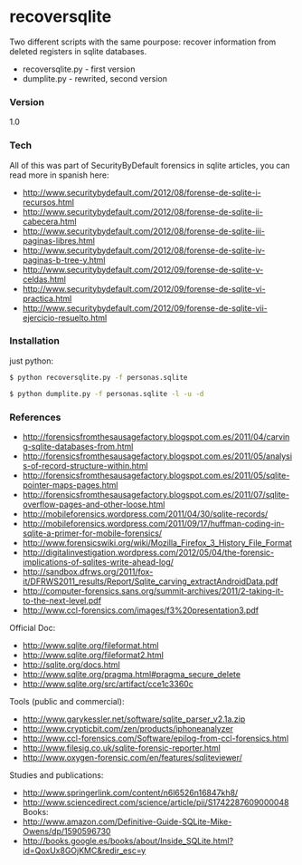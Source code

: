 # recoversqlite
Two different scripts with the same pourpose: recover information from deleted registers in sqlite databases.
  - recoversqlite.py - first version
  - dumplite.py - rewrited, second version

### Version
1.0

### Tech
All of this was part of SecurityByDefault forensics in sqlite articles, you can read more in spanish here:

* http://www.securitybydefault.com/2012/08/forense-de-sqlite-i-recursos.html
* http://www.securitybydefault.com/2012/08/forense-de-sqlite-ii-cabecera.html
* http://www.securitybydefault.com/2012/08/forense-de-sqlite-iii-paginas-libres.html
* http://www.securitybydefault.com/2012/08/forense-de-sqlite-iv-paginas-b-tree-y.html
* http://www.securitybydefault.com/2012/09/forense-de-sqlite-v-celdas.html
* http://www.securitybydefault.com/2012/09/forense-de-sqlite-vi-practica.html
* http://www.securitybydefault.com/2012/09/forense-de-sqlite-vii-ejercicio-resuelto.html


### Installation
just python:

```sh
$ python recoversqlite.py -f personas.sqlite
```

```sh
$ python dumplite.py -f personas.sqlite -l -u -d
```

### References

* http://forensicsfromthesausagefactory.blogspot.com.es/2011/04/carving-sqlite-databases-from.html
* http://forensicsfromthesausagefactory.blogspot.com.es/2011/05/analysis-of-record-structure-within.html
* http://forensicsfromthesausagefactory.blogspot.com.es/2011/05/sqlite-pointer-maps-pages.html 
* http://forensicsfromthesausagefactory.blogspot.com.es/2011/07/sqlite-overflow-pages-and-other-loose.html
* http://mobileforensics.wordpress.com/2011/04/30/sqlite-records/
* http://mobileforensics.wordpress.com/2011/09/17/huffman-coding-in-sqlite-a-primer-for-mobile-forensics/
* http://www.forensicswiki.org/wiki/Mozilla_Firefox_3_History_File_Format
* http://digitalinvestigation.wordpress.com/2012/05/04/the-forensic-implications-of-sqlites-write-ahead-log/
* http://sandbox.dfrws.org/2011/fox-it/DFRWS2011_results/Report/Sqlite_carving_extractAndroidData.pdf
* http://computer-forensics.sans.org/summit-archives/2011/2-taking-it-to-the-next-level.pdf
* http://www.ccl-forensics.com/images/f3%20presentation3.pdf

Official Doc:
* http://www.sqlite.org/fileformat.html 
* http://www.sqlite.org/fileformat2.html
* http://sqlite.org/docs.html
* http://www.sqlite.org/pragma.html#pragma_secure_delete
* http://www.sqlite.org/src/artifact/cce1c3360c

Tools (public and commercial):
* http://www.garykessler.net/software/sqlite_parser_v2.1a.zip
* http://www.crypticbit.com/zen/products/iphoneanalyzer
* http://www.ccl-forensics.com/Software/epilog-from-ccl-forensics.html 
* http://www.filesig.co.uk/sqlite-forensic-reporter.html
* http://www.oxygen-forensic.com/en/features/sqliteviewer/

Studies and publications:
* http://www.springerlink.com/content/n6l6526n16847kh8/
* http://www.sciencedirect.com/science/article/pii/S1742287609000048
Books:
* http://www.amazon.com/Definitive-Guide-SQLite-Mike-Owens/dp/1590596730
* http://books.google.es/books/about/Inside_SQLite.html?id=QoxUx8GOjKMC&redir_esc=y

